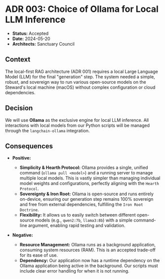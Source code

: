 # ADR 003: Choice of Ollama for Local LLM Inference

- **Status:** Accepted
- **Date:** 2024-05-20
- **Architects:** Sanctuary Council

## Context

The local-first RAG architecture (ADR 001) requires a local Large Language Model (LLM) for the final "generation" step. The system needed a simple, robust, and sovereign way to run various open-source models on the Steward's local machine (macOS) without complex configuration or cloud dependencies.

## Decision

We will use **Ollama** as the exclusive engine for local LLM inference. All interactions with local models from our Python scripts will be managed through the `langchain-ollama` integration.

## Consequences

- **Positive:**
    -   **Simplicity & Hearth Protocol:** Ollama provides a single, unified command (`ollama pull <model>`) and a running server to manage multiple local models. This is vastly simpler than managing individual model weights and configurations, perfectly aligning with the `Hearth Protocol`.
    -   **Sovereignty & Iron Root:** Ollama is open-source and runs entirely on-device, ensuring our generation step remains 100% sovereign and free from external dependencies, fulfilling the `Iron Root Doctrine`.
    -   **Flexibility:** It allows us to easily switch between different open-source models (e.g., `qwen2:7b`, `llama3:8b`) with a simple command-line argument, enabling rapid testing and validation.

- **Negative:**
    -   **Resource Management:** Ollama runs as a background application, consuming system resources (RAM). This is an accepted trade-off for its ease of use.
    -   **Dependency:** Our application now has a runtime dependency on the Ollama application being active in the background. Our scripts must include clear error handling for when it is not running.